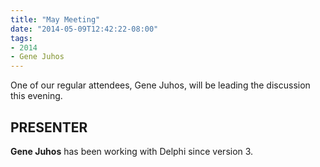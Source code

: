 ```yaml
---
title: "May Meeting"
date: "2014-05-09T12:42:22-08:00"
tags:
- 2014
- Gene Juhos
---
```


One of our regular attendees, Gene Juhos, will be leading the discussion this evening.

## PRESENTER ##

**Gene Juhos** has been working with Delphi since version 3.
